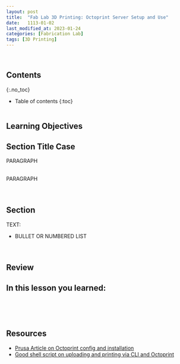 ```yaml
---
layout: post
title:  "Fab Lab 3D Printing: Octoprint Server Setup and Use"
date:   1113-01-02
last_modified_at: 2023-01-24
categories: [Fabrication Lab]
tags: [3D Printing]
---
```

<br>

## Contents
{:.no_toc}
* Table of contents
{:toc}
<br><br>

## Learning Objectives

## Section Title Case 
PARAGRAPH
<br><br>

PARAGRAPH
<br><br><br>

## Section
TEXT:
- BULLET OR NUMBERED LIST
<br><br><br>


## Review
In this lesson you learned:
- 
<br><br><br>

## Resources
- [Prusa Article on Octoprint config and installation](https://help.prusa3d.com/article/octoprint-configuration-and-install_2182)
- [Good shell script on uploading and printing via CLI and Octoprint](https://blog.tommy.sh/posts/uploading-to-octoprint-by-command-line/)
<br><br><br>